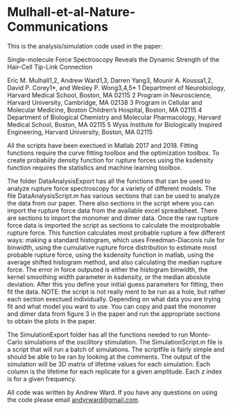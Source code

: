 # Mulhall-et-al-Nature-Communications

This is the analysis/simulation code used in the paper:

Single-molecule Force Spectroscopy Reveals the Dynamic Strength of the Hair-Cell Tip-Link Connection 

Eric M. Mulhall1,2, Andrew Ward1,3, Darren Yang3, Mounir A. Koussa1,2, David P. Corey1*, and Wesley P. Wong3,4,5*
  1 Department of Neurobiology, Harvard Medical School, Boston, MA 02115
  2 Program in Neuroscience, Harvard University, Cambridge, MA 02138
  3 Program in Cellular and Molecular Medicine, Boston Children’s Hospital, Boston, MA 02115
  4 Department of Biological Chemistry and Molecular Pharmacology, Harvard Medical School, Boston, MA 02115
  5 Wyss Institute for Biologically Inspired Engineering, Harvard University, Boston, MA 02115

All the scripts have been exectued in Matlab 2017 and 2018. Fitting functions require the curve fitting toolbox and the optimization toolbox. To create probabiity density function for rupture forces using the ksdensity function requires the statistics and machine learning toolbox.

The folder DataAnalysisExport has all the functions that can be used to analyze rupture force spectroscopy for a variety of different models. The file DataAnalysisScript.m has various sections that can be used to analyze the data from our paper. There also sections in the script where you can import the rupture force data from the available excel spreadsheet. There are sections to import the monomer and dimer data. Once the raw rupture force data is imported the script as sections to calculate the mostprobable rupture force. This function calculates most probable rupture a few different ways: making a standard histogram, which uses Freedman-Diaconis rule for binwidth, using the cumulative rupture force distribution to estimate most probable rupture force, using the ksdensity function in matlab, using the average shifted histogram method, and also calculating the median rupture force. The error in force outputed is either the histogram binwidth, the kernel smoothing width parameter in ksdensity, or the median aboslute deviation. After this you define your initial guess parameters for fitting, then fit the data. NOTE: the script is not really ment to be run as a hole, but rather each section exectued individually. Depending on what data you are trying fit and what model you want to use. You can copy and past the monomer and dimer data from figure 3 in the paper and run the appropriate sections to obtain the plots in the paper.


The SimulationExport folder has all the functions needed to run Monte-Carlo simulations of the oscilitory stimulation. The SimulationScript.m file is a script that will run a batch of simulations. The scriptfile is fairly simple and should be able to be ran by looking at the comments. The output of the simulation will be 3D matrix of lifetime values for each simulation. Each column is the lifetime for each replicate for a given amplitude. Each z index is for a given frequency.

All code was written by Andrew Ward. If you have any questions on using the code please email andyrward@gmail.com.

